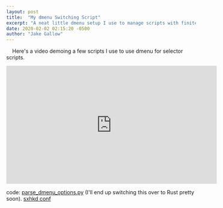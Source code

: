 ```yaml
---
layout: post
title:  "My dmenu Switching Script"
excerpt: "A neat little dmenu setup I use to manage scripts with finite numbers of options."
date: 2020-02-02 02:15:20 -0500
author: "Jake Gallow"
---
```


&nbsp;&nbsp;&nbsp;&nbsp;Here's a video demoing a few scripts I use to use dmenu for selector scripts.

<iframe width="560" height="315" src="https://www.youtube-nocookie.com/embed/lsQAGxW_zoE" frameborder="0" allow="accelerometer; autoplay; encrypted-media; gyroscope; picture-in-picture" allowfullscreen></iframe>

code:
[parse_dmenu_options.py](https://gitlab.com/Ragnyll/archdots/-/blob/d6c5ee23ce811d9ed6641aa7a2d9ae4576d3d7eb/bin/parse_dmenu_options.py) (I'll end up switching this over to Rust pretty soon).
[sxhkd conf](https://gitlab.com/Ragnyll/archdots/-/blob/master/config/sxhkd/sxhkdrc#L13-15)
